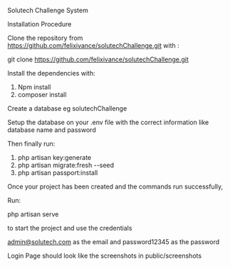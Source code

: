 Solutech Challenge System

Installation Procedure

Clone the repository from https://github.com/felixivance/solutechChallenge.git
 with :
 
 git clone https://github.com/felixivance/solutechChallenge.git
 
 Install the dependencies with:
 
 1. Npm install
 2. composer install
 
 Create a database eg solutechChallenge
 
 Setup the database on your .env file with the correct information like database name and password
 
 Then finally run:
  
  1. php artisan key:generate
  2. php artisan migrate:fresh --seed
  3. php artisan passport:install
  
  Once your project has been created and the commands run successfully,
  
  Run:
  
  php artisan serve 
  
  to start the project and use the credentials
  
  admin@solutech.com as the email and password12345 as the password
  
  Login Page should look like the screenshots in public/screenshots
  
  

 

